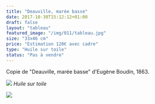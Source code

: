 ```yaml
---
title: "Deauville, marée basse"
date: 2017-10-30T15:12:12+01:00
draft: false
layout: "tableau"
featured_image: "/img/011/tableau.jpg"
size: "33x46 cm"
price: "Estimation 120€ avec cadre"
type: "Huile sur toile"
status: "Pas à vendre"
---
```


Copie de "Deauville, marée basse" d'Eugène Boudin, 1863.

![](/img/011/tableau.jpg)
*Huile sur toile*

![](/img/011/detail.jpg)